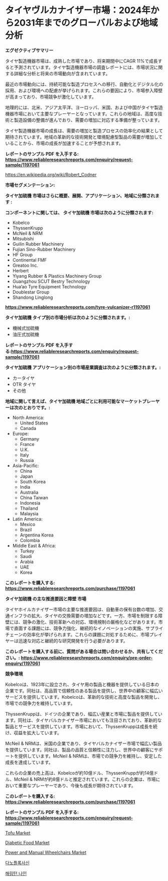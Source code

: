 <p><h1>タイヤヴルカナイザー市場：2024年から2031年までのグローバルおよび地域分析</h1></p><p><strong>エグゼクティブサマリー</strong></p>
<p><p>タイヤ製造機器市場は、成熟した市場であり、将来期間中にCAGR 11%で成長すると予測されています。タイヤ製造機器市場の調査レポートには、市場状況に関する詳細な分析と将来の市場動向が含まれています。</p><p>最近の市場動向には、持続可能な製造プロセスへの移行、自動化とデジタル化の採用、および環境への配慮が挙げられます。これらの要因により、市場参入障壁が高まっており、市場競争が激化しています。</p><p>地理的には、北米、アジア太平洋、ヨーロッパ、米国、および中国がタイヤ製造機器市場において主要なプレーヤーとなっています。これらの地域は、高度な技術と製造設備の整備が進んでおり、需要の増加に対応する準備が整っています。</p><p>タイヤ製造機器市場の成長は、需要の増加と製造プロセスの効率化の結果として期待されています。地域の革新的な技術開発と環境配慮型製品の需要が増加していることから、市場の成長が加速することが予想されます。</p></p>
<p><strong>レポートのサンプル PDF を入手する: <a href="https://www.reliableresearchreports.com/enquiry/request-sample/1197061">https://www.reliableresearchreports.com/enquiry/request-sample/1197061</a></strong></p>
<p><a href="https://en.wikipedia.org/wiki/Robert_Codner">https://en.wikipedia.org/wiki/Robert_Codner</a></p>
<p><strong>市場セグメンテーション:</strong></p>
<p><strong> タイヤ加硫機 市場はさらに概要、展開、アプリケーション、地域に分類されます :</strong></p>
<p><strong>コンポーネントに関しては、 タイヤ加硫機 市場は次のように分類されます:</strong></p>
<p><ul><li>Kobelco</li><li>ThyssenKrupp</li><li>McNeil & NRM</li><li>Mitsubishi</li><li>Guilin Rubber Machinery</li><li>Fujian Sino-Rubber Machinery</li><li>HF Group</li><li>Continental FMF</li><li>Greatoo Inc.</li><li>Herbert</li><li>Yiyang Rubber & Plastics Machinery Group</li><li>Guangzhou SCUT Bestry Technology</li><li>Hua’ao Tyre Equipment Technology</li><li>Doublestar Group</li><li>Shandong Linglong</li></ul></p>
<p><strong><a href="https://www.reliableresearchreports.com/tyre-vulcanizer-r1197061">https://www.reliableresearchreports.com/tyre-vulcanizer-r1197061</a></strong></p>
<p><strong> タイヤ加硫機 タイプ別の市場分析は次のように分類されます。:</strong></p>
<p><ul><li>機械式加硫機</li><li>油圧式加硫機</li></ul></p>
<p><strong>レポートのサンプル PDF を入手する:<a href="https://www.reliableresearchreports.com/enquiry/request-sample/1197061">https://www.reliableresearchreports.com/enquiry/request-sample/1197061</a></strong></p>
<p><strong> タイヤ加硫機 アプリケーション別の市場産業調査は次のように分類されます。:</strong></p>
<p><ul><li>カータイヤ</li><li>OTR タイヤ</li><li>その他</li></ul></p>
<p><strong>地域に関して言えば、タイヤ加硫機 地域ごとに利用可能なマーケットプレーヤーは次のとおりです。:</strong></p>
<p><ul>
    <li>
        North America:
        <ul>
            <li>United States</li>
            <li>Canada</li>
        </ul>
    </li>
    <li>
        Europe:
        <ul>
            <li>Germany</li>
            <li>France</li>
            <li>U.K.</li>
            <li>Italy</li>
            <li>Russia</li>
        </ul>
    </li>
    <li>
        Asia-Pacific:
        <ul>
            <li>China</li>
            <li>Japan</li>
            <li>South Korea</li>
            <li>India</li>
            <li>Australia</li>
            <li>China Taiwan</li>
            <li>Indonesia</li>
            <li>Thailand</li>
            <li>Malaysia</li>
        </ul>
    </li>
    <li>
        Latin America:
        <ul>
            <li>Mexico</li>
            <li>Brazil</li>
            <li>Argentina Korea</li>
            <li>Colombia</li>
        </ul>
    </li>
    <li>
        Middle East & Africa:
        <ul>
            <li>Turkey</li>
            <li>Saudi</li>
            <li>Arabia</li>
            <li>UAE</li>
            <li>Korea</li>
        </ul>
    </li>
    </ul></p>
<p><strong>このレポートを購入する: <a href="https://www.reliableresearchreports.com/purchase/1197061">https://www.reliableresearchreports.com/purchase/1197061</a></strong></p>
<p><strong>タイヤ加硫機 の主な推進要因と障壁 市場</strong></p>
<p><p>タイヤホイルカナイザー市場の主要な推進要因は、自動車の保有台数の増加、交通インフラの拡大、タイヤの交換需要の増加などです。一方、市場を制限する障壁には、競争の激化、技術革新への対応、環境規制の厳格化などがあります。市場で直面する課題には、競争力強化、継続的なイノベーションの実施、サプライチェーンの効率化が挙げられます。これらの課題に対処するために、市場プレイヤーは迅速な対応と継続的な研究開発を行う必要があります。</p></p>
<p><strong>このレポートを購入する前に、質問がある場合は問い合わせるか、共有してください。: <a href="https://www.reliableresearchreports.com/enquiry/pre-order-enquiry/1197061">https://www.reliableresearchreports.com/enquiry/pre-order-enquiry/1197061</a></strong></p>
<p><strong>競争環境</strong></p>
<p><p>Kobelcoは、1923年に設立され、タイヤ用の製品と機器を提供している日本の企業です。同社は、高品質で信頼性のある製品を提供し、世界中の顧客に幅広いサービスを提供しています。Kobelcoは、革新的な技術と高度な製品を開発し、市場での競争力を維持しています。</p><p>ThyssenKruppは、ドイツの企業であり、幅広い産業と市場に製品を提供しています。同社は、タイヤバルカナイザー市場においても注目されており、革新的な製品とサービスを提供しています。市場において、ThyssenKruppは成長を続け、収益を拡大しています。</p><p>McNeil & NRMは、米国の企業であり、タイヤバルカナイザー市場で幅広い製品を提供しています。同社は、製品の品質と信頼性に注力し、世界中の顧客にサポートを提供しています。McNeil & NRMは、市場での競争力を維持し、安定した成長を達成しています。</p><p>これらの企業の売上高は、Kobelcoが約10億ドル、ThyssenKruppが約14億ドル、McNeil & NRMが約8億ドルと推定されています。これらの企業は、市場において重要なプレーヤーであり、今後も成長が期待されています。</p></p>
<p><strong>このレポートを購入する: <a href="https://www.reliableresearchreports.com/purchase/1197061">https://www.reliableresearchreports.com/purchase/1197061</a></strong></p>
<p><strong>レポートのサンプル PDF を入手する: <a href="https://www.reliableresearchreports.com/enquiry/request-sample/1197061">https://www.reliableresearchreports.com/enquiry/request-sample/1197061</a></strong><strong></strong></p>
<p><p><a href="https://medium.com/@bethelokon998/tofu-market-share-and-new-trends-analysis-by-its-type-application-end-use-and-forecast-for-5cb655d04a49">Tofu Market</a></p><p><a href="https://medium.com/@paulmcglynn6456/global-diabetic-food-market-status-2024-2031-and-forecast-by-region-product-end-use-fc2a155fa8d3">Diabetic Food Market</a></p><p><a href="https://issuu.com/reportprime-2/docs/power-and-manual-wheelchairs-market-size-2030.pptx">Power and Manual Wheelchairs Market</a></p><p><a href="https://github.com/shampaakter36/Market-Research-Report-List-2/blob/main/648192544725.md">다노플록사신</a></p><p><a href="https://github.com/Nicolasrown5/Market-Research-Report-List-2/blob/main/336222644724.md">해링턴 나인</a></p></p>